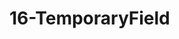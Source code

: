 <!--
 * @Author: your name
 * @Date: 2021-02-06 13:50:27
 * @LastEditTime: 2021-02-06 14:07:54
 * @LastEditors: Please set LastEditors
 * @Description: In User Settings Edit
 * @FilePath: /vuepress-starter/docs/PersonalStyle/Code/BadCodes/16-TemporaryField.md
-->
# 16-TemporaryField